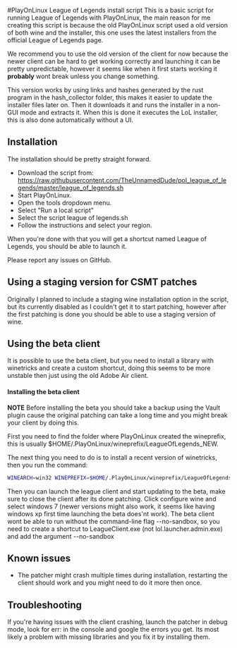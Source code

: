 #PlayOnLinux League of Legends install script
This is a basic script for running League of Legends with PlayOnLinux, the main reason for me creating this script is
because the old PlayOnLinux script used a old version of both wine and the installer, this one uses the latest
installers from the official League of Legends page.

We recommend you to use the old version of the client for now because the newer client can be hard to get working
correctly and launching it can be pretty unpredictable, however it seems like when it first starts working it
**probably** wont break unless you change something.

This version works by using links and hashes generated by the rust program in the hash_collector folder, this makes it
easier to update the installer files later on. Then it downloads it and runs the installer in a non-GUI mode and
extracts it. When this is done it executes the LoL installer, this is also done automatically without a UI.

## Installation
The installation should be pretty straight forward.
* Download the script from: https://raw.githubusercontent.com/TheUnnamedDude/pol_league_of_legends/master/league_of_legends.sh
* Start PlayOnLinux.
* Open the tools dropdown menu.
* Select "Run a local script"
* Select the script league of legends.sh
* Follow the instructions and select your region.

When you're done with that you will get a shortcut named League of Legends, you should be able to launch it.

Please report any issues on GitHub.

## Using a staging version for CSMT patches
Originally I planned to include a staging wine installation option in the script, but its currently disabled as I
couldn't get it to start patching, however after the first patching is done you should be able to use a staging
version of wine.

## Using the beta client
It is possible to use the beta client, but you need to install a library with winetricks and create a custom
shortcut, doing this seems to be more unstable then just using the old Adobe Air client.

#### Installing the beta client
**NOTE** Before installing the beta you should take a backup using the Vault plugin cause the original patching can
take a long time and you might break your client by doing this.

First you need to find the folder where PlayOnLinux created the wineprefix, this is usually
$HOME/.PlayOnLinux/wineprefix/LeagueOfLegends_NEW.

The next thing you need to do is to install a recent version of winetricks, then you run the command:
```bash
WINEARCH=win32 WINEPREFIX=$HOME/.PlayOnLinux/wineprefix/LeagueOfLegends_NEW/ winetricks vcrun2015
```

Then you can launch the league client and start updating to the beta, make sure to close the client after its done
patching. Click configure wine and select windows 7 (newer versions might also work, it seems like having windows xp
first time launching the beta does'nt work). The beta client wont be able to run without the command-line flag
--no-sandbox, so you need to create a shortcut to LeagueClient.exe (not lol.launcher.admin.exe) and add the argument
--no-sandbox

## Known issues
* The patcher might crash multiple times during installation, restarting the client should work and you might need to 
do it more then once.

## Troubleshooting
If you're having issues with the client crashing, launch the patcher in debug mode, look for err: in the console and
google the errors you get. Its most likely a problem with missing libraries and you fix it by installing them.
